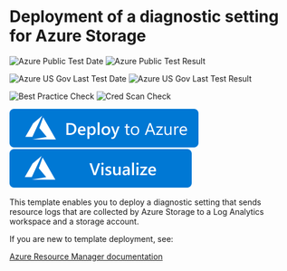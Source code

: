 # Deployment of a diagnostic setting for Azure Storage

![Azure Public Test Date](https://azurequickstartsservice.blob.core.windows.net/badges/diagnostic-setting-azure-storage/PublicLastTestDate.svg)
![Azure Public Test Result](https://azurequickstartsservice.blob.core.windows.net/badges/diagnostic-setting-azure-storage/PublicDeployment.svg)

![Azure US Gov Last Test Date](https://azurequickstartsservice.blob.core.windows.net/badges/diagnostic-setting-azure-storage/FairfaxLastTestDate.svg)
![Azure US Gov Last Test Result](https://azurequickstartsservice.blob.core.windows.net/badges/diagnostic-setting-azure-storage/FairfaxDeployment.svg)

![Best Practice Check](https://azurequickstartsservice.blob.core.windows.net/badges/diagnostic-setting-azure-storage/BestPracticeResult.svg)
![Cred Scan Check](https://azurequickstartsservice.blob.core.windows.net/badges/diagnostic-setting-azure-storage/CredScanResult.svg)

[![Deploy To Azure](https://raw.githubusercontent.com/Azure/azure-quickstart-templates/master/1-CONTRIBUTION-GUIDE/images/deploytoazure.svg?sanitize=true)](https://portal.azure.com/#create/Microsoft.Template/uri/https%3A%2F%2Fraw.githubusercontent.com%2FAzure%2Fazure-quickstart-templates%2Fmaster%2Fdiagnostic-setting-azure-storage%2Fazuredeploy.json)  [![Visualize](https://raw.githubusercontent.com/Azure/azure-quickstart-templates/master/1-CONTRIBUTION-GUIDE/images/visualizebutton.svg?sanitize=true)](http://armviz.io/#/?load=https%3A%2F%2Fraw.githubusercontent.com%2FAzure%2Fazure-quickstart-templates%2Fmaster%2Fdiagnostic-setting-azure-storage%2Fazuredeploy.json)

This template enables you to deploy a diagnostic setting that sends resource logs that are collected by Azure Storage to a Log Analytics workspace and a storage account.

If you are new to template deployment, see:

[Azure Resource Manager documentation](https://docs.microsoft.com/azure/azure-resource-manager/)